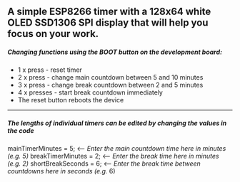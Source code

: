 ##  A simple ESP8266 timer with a 128x64 white OLED SSD1306 SPI display that will help you focus on your work.

##### Changing functions using the BOOT button on the development board:

- 1 x press - reset timer
- 2 x press - change main countdown between 5 and 10 minutes
- 3 x press - change break countdown between 2 and 5 minutes
- 4 x presses - start break countdown immediately
- The reset button reboots the device

------------

##### The lengths of individual timers can be edited by changing the values in the code
mainTimerMinutes = 5;  <-- *Enter the main countdown time here in minutes (e.g. 5)*
breakTimerMinutes = 2; <-- *Enter the break time here in minutes (e.g. 2)*
shortBreakSeconds = 6; <-- *Enter the break time between countdowns here in seconds (e.g.* 6)